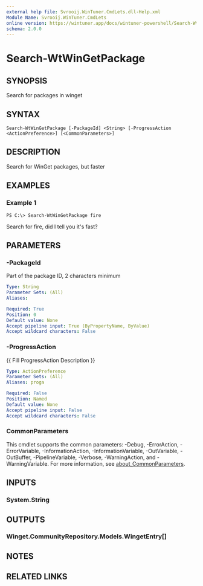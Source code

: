 ```yaml
---
external help file: Svrooij.WinTuner.CmdLets.dll-Help.xml
Module Name: Svrooij.WinTuner.CmdLets
online version: https://wintuner.app/docs/wintuner-powershell/Search-WtWingetPackage
schema: 2.0.0
---
```


# Search-WtWinGetPackage

## SYNOPSIS
Search for packages in winget

## SYNTAX

```
Search-WtWinGetPackage [-PackageId] <String> [-ProgressAction <ActionPreference>] [<CommonParameters>]
```

## DESCRIPTION
Search for WinGet packages, but faster

## EXAMPLES

### Example 1
```
PS C:\> Search-WtWinGetPackage fire
```

Search for fire, did I tell you it's fast?

## PARAMETERS

### -PackageId
Part of the package ID, 2 characters minimum

```yaml
Type: String
Parameter Sets: (All)
Aliases:

Required: True
Position: 0
Default value: None
Accept pipeline input: True (ByPropertyName, ByValue)
Accept wildcard characters: False
```

### -ProgressAction
{{ Fill ProgressAction Description }}

```yaml
Type: ActionPreference
Parameter Sets: (All)
Aliases: proga

Required: False
Position: Named
Default value: None
Accept pipeline input: False
Accept wildcard characters: False
```

### CommonParameters
This cmdlet supports the common parameters: -Debug, -ErrorAction, -ErrorVariable, -InformationAction, -InformationVariable, -OutVariable, -OutBuffer, -PipelineVariable, -Verbose, -WarningAction, and -WarningVariable. For more information, see [about_CommonParameters](http://go.microsoft.com/fwlink/?LinkID=113216).

## INPUTS

### System.String
## OUTPUTS

### Winget.CommunityRepository.Models.WingetEntry[]
## NOTES

## RELATED LINKS
